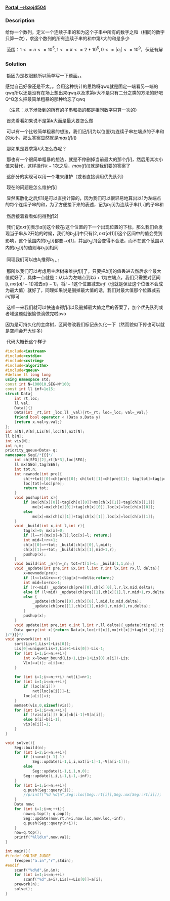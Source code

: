 [**Portal -->bzoj4504**](https://www.lydsy.com/JudgeOnline/problem.php?id=4504)

### Description

​	给你一个数列，定义一个连续子串的和为这个子串中所有的数字之和（相同的数字只算一次），求这个数列的所有连续子串的和中第$k$大的和是多少

​	范围：$1<=n<=10^5,1<=k<=2*10^5,0<=|a_i|<=10^9$，保证有解

### Solution

​	额因为是权限题所以简单写一下题面。。

​	感觉自己好像还是不太。。会用这种统计的思路呀qwq就是固定一端看另一端的qwq所以还是没有在场上想出来qwq以及求第$k$大不是只有二分之类的方法的好吧Q^Q怎么把最简单粗暴的那种给忘了qwq



​	（注意：以下涉及到的所有的子串和指的都是相同数字只算一次的）

​	首先看看如果说不是第$k$大而是最大要怎么做

​	可以有一个比较简单粗暴的想法，我们记$f[i]$为以位置$i$为连续子串左端点的子串和的大小，那么答案显然就是$max(f[i])$

​	那如果是要求第$k$大怎么办呢？

​	那也有一个很简单粗暴的想法，就是不停删掉当前最大的那个$f[i]$，然后用其次小值来替代，这样操作$k-1$次之后，$max(f[i])$就是我们要的答案了

​	这部分的实现可以用一个堆来维护（或者直接调用优先队列）



​	现在的问题是怎么维护$f[i]$

​	显然离散化之后$f[1]$是可以直接计算的，因为我们可以很轻易地算出以$1$为左端点的每个连续子串的和，为了方便接下来的表述，记为$b_1[i]$为连续子串$[1,i]$的子串和

​	然后接着看看如何得到$f[2]$

​	我们记$nxt[i]$表示$a[i]$这个数在$i$这个位置的下一个出现位置的下标，那么我们会发现当子串从$2$开始的时候，我们的$b_2[i]$中只有$[2,nxt[a[1]])$这个区间中的值会受到影响，这个范围内的$b_2[i]$都要$-a[1]$，并且$b_2[1]$会变得不合法，而不在这个范围以内的$b_2[i]$的值则与$b_1[i]$相同

​	同理我们可以由$b_i​$推得$b_{i+1}​$

​	那所以我们可以考虑用主席树来维护$f[i]$了，只要把$b[i]$的值丢进去然后求个最大值就好了，具体一点就是：从以$i$为左端点到以$i+1$为左端点，我们只需要对区间$[i,nxt[a[i-1])$减去$a[i-1]$，将$i-1$这个位置减去$inf$（也就是保证这个位置不会成为最大值）就好了，同理如果说是删掉最大值的话，我们对最大值那个位置减去$inf$即可

​	这样一来我们就可以快速查得$f[i]$以及删掉最大值之后的答案了，加个优先队列或者堆这题就很愉快滴做完啦ovo

​	因为是可持久化的主席树，区间修改我们标记永久化一下（然而貌似下传也可以就是空间会开大许多）



​	代码大概长这个样子

```C++
#include<iostream>
#include<cstdio>
#include<cstring>
#include<algorithm>
#include<queue>
#define ll long long
using namespace std;
const int N=100010,SEG=N*100;
const int ll inf=1e15;
struct Data{
	int rt,loc;
	ll val;
	Data(){}
	Data(int _rt,int _loc,ll _val){rt=_rt; loc=_loc; val=_val;}
	friend bool operator < (Data x,Data y)
	{return x.val<y.val;}
};
int a[N],V[N],Lis[N],loc[N],nxt[N];
ll b[N];
int vis[N];
int n,m;
priority_queue<Data> q;
namespace Seg{/*{{{*/
	int ch[SEG][2],rt[N*3],loc[SEG];
	ll mx[SEG],tag[SEG];
	int tot,n;
	int newnode(int pre){
		ch[++tot][0]=ch[pre][0]; ch[tot][1]=ch[pre][1]; tag[tot]=tag[pre]; mx[tot]=mx[pre];
		loc[tot]=loc[pre];
		return tot;
	}
	void pushup(int x){
		if (mx[ch[x][0]]+tag[ch[x][0]]>mx[ch[x][1]]+tag[ch[x][1]])
			mx[x]=mx[ch[x][0]]+tag[ch[x][0]],loc[x]=loc[ch[x][0]];
		else
			mx[x]=mx[ch[x][1]]+tag[ch[x][1]],loc[x]=loc[ch[x][1]];
	}
	void _build(int x,int l,int r){
		tag[x]=0; mx[x]=0;
		if (l==r){mx[x]=b[l];loc[x]=l; return;}
		int mid=l+r>>1;
		ch[x][0]=++tot; _build(ch[x][0],l,mid);
		ch[x][1]=++tot; _build(ch[x][1],mid+1,r);
		pushup(x);
	}
	void build(int _n){n=_n; tot=rt[1]=1; _build(1,1,n);}
	void _update(int pre,int &x,int l,int r,int lx,int rx,ll delta){
		x=newnode(pre);
		if (l<=lx&&rx<=r){tag[x]+=delta;return;}
		int mid=lx+rx>>1;
		if (r<=mid) _update(ch[pre][0],ch[x][0],l,r,lx,mid,delta);
		else if (l>mid) _update(ch[pre][1],ch[x][1],l,r,mid+1,rx,delta);
		else {
			_update(ch[pre][0],ch[x][0],l,mid,lx,mid,delta);
			_update(ch[pre][1],ch[x][1],mid+1,r,mid+1,rx,delta);
		}
		pushup(x);
	}
	void update(int pre,int x,int l,int r,ll delta){_update(rt[pre],rt[x],l,r,1,n,delta);}
	Data query(int x){return Data(x,loc[rt[x]],mx[rt[x]]+tag[rt[x]]);}
}/*}}}*/
void prework(int n){
	sort(Lis+1,Lis+1+Lis[0]);
	Lis[0]=unique(Lis+1,Lis+1+Lis[0])-Lis-1;
	for (int i=1;i<=n;++i){
		int x=lower_bound(Lis+1,Lis+1+Lis[0],a[i])-Lis;
		V[x]=a[i]; a[i]=x;
	}
	
	for (int i=1;i<=n;++i) nxt[i]=n+1;
	for (int i=1;i<=n;++i){
		if (loc[a[i]])
			nxt[loc[a[i]]]=i;
		loc[a[i]]=i;
	}
	memset(vis,0,sizeof(vis));
	for (int i=1;i<=n;++i){
		if (!vis[a[i]]) b[i]=b[i-1]+V[a[i]];
		else b[i]=b[i-1];
		vis[a[i]]=1;
	}
}

void solve(){
	Seg::build(n);
	for (int i=2;i<=n;++i){
		if (i<=nxt[i-1]-1) 
			Seg::update(i-1,i,i,nxt[i-1]-1,-V[a[i-1]]);
		else
			Seg::update(i-1,i,1,n,0);
		Seg::update(i,i,i-1,i-1,-inf);
	}
	for (int i=1;i<=n;++i){
		q.push(Seg::query(i));
		//printf("%d %d\n",Seg::loc[Seg::rt[i]],Seg::mx[Seg::rt[i]]);
	}
	Data now;
	for (int i=1;i<m;++i){
		now=q.top(); q.pop();
		Seg::update(now.rt,n+i,now.loc,now.loc,-inf);
		q.push(Seg::query(n+i));
	}
	now=q.top();
	printf("%lld\n",now.val);
}

int main(){
#ifndef ONLINE_JUDGE
	freopen("a.in","r",stdin);
#endif
	scanf("%d%d",&n,&m);
	for (int i=1;i<=n;++i)
		scanf("%d",a+i),Lis[++Lis[0]]=a[i];
	prework(n);
	solve();
}
```


